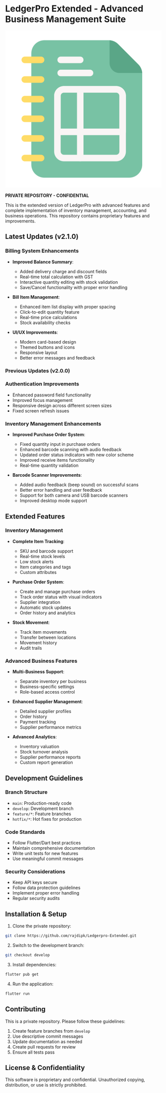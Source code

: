 # LedgerPro Extended - Advanced Business Management Suite

![LedgerPro Logo](assets/images/accounting.png)

**PRIVATE REPOSITORY - CONFIDENTIAL**

This is the extended version of LedgerPro with advanced features and complete implementation of inventory management, accounting, and business operations. This repository contains proprietary features and improvements.

## Latest Updates (v2.1.0)

### Billing System Enhancements
- **Improved Balance Summary**:
  - Added delivery charge and discount fields
  - Real-time total calculation with GST
  - Interactive quantity editing with stock validation
  - Save/Cancel functionality with proper error handling

- **Bill Item Management**:
  - Enhanced item list display with proper spacing
  - Click-to-edit quantity feature
  - Real-time price calculations
  - Stock availability checks

- **UI/UX Improvements**:
  - Modern card-based design
  - Themed buttons and icons
  - Responsive layout
  - Better error messages and feedback

### Previous Updates (v2.0.0)
### Authentication Improvements
- Enhanced password field functionality
- Improved focus management
- Responsive design across different screen sizes
- Fixed screen refresh issues

### Inventory Management Enhancements
- **Improved Purchase Order System**:
  - Fixed quantity input in purchase orders
  - Enhanced barcode scanning with audio feedback
  - Updated order status indicators with new color scheme
  - Improved receive items functionality
  - Real-time quantity validation

- **Barcode Scanner Improvements**:
  - Added audio feedback (beep sound) on successful scans
  - Better error handling and user feedback
  - Support for both camera and USB barcode scanners
  - Improved desktop mode support

## Extended Features

### Inventory Management
- **Complete Item Tracking**:
  - SKU and barcode support
  - Real-time stock levels
  - Low stock alerts
  - Item categories and tags
  - Custom attributes
  
- **Purchase Order System**:
  - Create and manage purchase orders
  - Track order status with visual indicators
  - Supplier integration
  - Automatic stock updates
  - Order history and analytics
  
- **Stock Movement**:
  - Track item movements
  - Transfer between locations
  - Movement history
  - Audit trails
  
### Advanced Business Features
- **Multi-Business Support**: 
  - Separate inventory per business
  - Business-specific settings
  - Role-based access control
  
- **Enhanced Supplier Management**:
  - Detailed supplier profiles
  - Order history
  - Payment tracking
  - Supplier performance metrics

- **Advanced Analytics**:
  - Inventory valuation
  - Stock turnover analysis
  - Supplier performance reports
  - Custom report generation

## Development Guidelines

### Branch Structure
- `main`: Production-ready code
- `develop`: Development branch
- `feature/*`: Feature branches
- `hotfix/*`: Hot fixes for production

### Code Standards
- Follow Flutter/Dart best practices
- Maintain comprehensive documentation
- Write unit tests for new features
- Use meaningful commit messages

### Security Considerations
- Keep API keys secure
- Follow data protection guidelines
- Implement proper error handling
- Regular security audits

## Installation & Setup

1. Clone the private repository:
```bash
git clone https://github.com/rajdipk/Ledgerpro-Extended.git
```

2. Switch to the development branch:
```bash
git checkout develop
```

3. Install dependencies:
```bash
flutter pub get
```

4. Run the application:
```bash
flutter run
```

## Contributing

This is a private repository. Please follow these guidelines:
1. Create feature branches from `develop`
2. Use descriptive commit messages
3. Update documentation as needed
4. Create pull requests for review
5. Ensure all tests pass

## License & Confidentiality

This software is proprietary and confidential. Unauthorized copying, distribution, or use is strictly prohibited.
